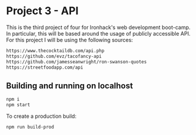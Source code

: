 # Project 3 - API

This is the third project of four for Ironhack's web development boot-camp. In particular, this will be based around the usage of publicly accessible API. For this project I will be using the following sources:

```sh
https://www.thecocktaildb.com/api.php
https://github.com/evz/tacofancy-api
https://github.com/jamesseanwright/ron-swanson-quotes
https://streetfoodapp.com/api
```

## Building and running on localhost

```sh
npm i
npm start
```

To create a production build:

```sh
npm run build-prod
```
